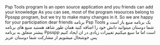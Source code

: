 
Psp Tools program
Is an open source application and you friends can add your knowledge
As you can see, most of the program resources belong to Ppsspp program, but we try to make many changes in it.
So we are happy for your participation dear friends
برنامه Psp Tools 
یک برنامه منبع باز است و شما دوستان میتوانید دانش خود را اضافه کنید
همان طور شاهد هستید منبع های برنامه بیشتر متعلق به برنامه Ppsspp  است اما ما سیع میکنیم تغییرات زیادی در ان ایجاد کنیم 
پس خوشحال میشویم از مشارکت شما دوستان عزیز
